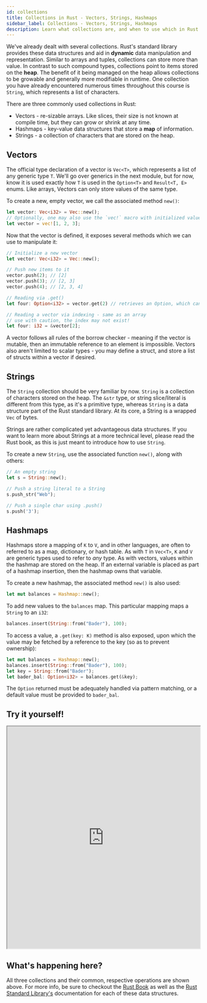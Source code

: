 ```yaml
---
id: collections
title: Collections in Rust - Vectors, Strings, Hashmaps
sidebar_label: Collections - Vectors, Strings, Hashmaps
description: Learn what collections are, and when to use which in Rust.
---
```


We've already dealt with several collections.  Rust's standard library provides these data structures and aid in **dynamic** data manipulation and representation.  Similar to arrays and tuples, collections can store more than value.  In contrast to such compound types, collections point to items stored on the **heap**.    The benefit of it being managed on the heap allows collections to be growable and generally more modifiable in runtime.  One collection you have already encountered numerous times throughout this course is `String`, which represents a list of characters.

There are three commonly used collections in Rust: 

- Vectors -  re-sizable arrays. Like slices, their size is not known at compile time, but they can grow or shrink at any time. 
- Hashmaps - key-value data structures that store a **map** of information.
- Strings - a collection of characters that are stored on the heap.

## Vectors

The official type declaration of a vector is `Vec<T>`, which represents a list of any generic type `T`.  We'll go over generics in the next module, but for now, know it is used exactly how `T` is used in the `Option<T>` and `Result<T, E>` enums.  Like arrays, Vectors can only store values of the same type.

To create a new, empty vector, we call the associated method `new()`:

```rust
let vector: Vec<i32> = Vec::new();
// Optionally, one may also use the `vec!` macro with initialized values.  Type is inferred.
let vector = vec![1, 2, 3];
```

Now that the vector is defined, it exposes several methods which we can use to manipulate it:

```rust
// Initialize a new vector
let vector: Vec<i32> = Vec::new();

// Push new items to it
vector.push(2); // [2]
vector.push(3); // [2, 3]
vector.push(4); // [2, 3, 4]

// Reading via .get()
let four: Option<i32> = vector.get(2) // retrieves an Option, which can be pattern matched

// Reading a vector via indexing - same as an array
// use with caution, the index may not exist!
let four: i32 = &vector[2];
```

A vector follows all rules of the borrow checker - meaning if the vector is mutable, then an immutable reference to an element is impossible.  Vectors also aren't limited to scalar types - you may define a struct, and store a list of structs within a vector if desired.

## Strings

The `String` collection should be very familiar by now.  `String` is a collection of characters stored on the heap.  The `&str` type, or string slice/literal is different from this type, as it's a primitive type, whereas `String` is a data structure part of the Rust standard library.  At its core, a String is a wrapped `Vec` of bytes.  

Strings are rather complicated yet advantageous data structures.  If you want to learn more about Strings at a more technical level, please read the Rust book, as this is just meant to introduce how to use `String`.

To create a new `String`, use the associated function `new()`, along with others:

```rust
// An empty string
let s = String::new();

// Push a string literal to a String
s.push_str("Web");

// Push a single char using .push()
s.push('3');
```

## Hashmaps

Hashmaps store a mapping of `K` to `V`, and in other languages, are often to referred to as a map, dictionary, or hash table.  As with `T` in `Vec<T>`, `K` and `V` are generic types used to refer to *any* type.  As with vectors, values within the hashmap are stored on the heap.  If an external variable is placed as part of a hashmap insertion, then the hashmap owns that variable.

To create a new hashmap, the associated method `new()` is also used: 

```rust
let mut balances = Hashmap::new();
```

To add new values to the `balances` map.  This particular mapping maps a `String` to an `i32`:

```rust
balances.insert(String::from("Bader"), 100);
```

To access a value, a `.get(key: K)` method is also exposed, upon which the value may be fetched by a reference to the key (so as to prevent ownership):
```rust
let mut balances = Hashmap::new();
balances.insert(String::from("Bader"), 100);
let key = String::from("Bader");
let bader_bal: Option<i32> = balances.get(&key);
```

The `Option` returned must be adequately handled via pattern matching, or a default value must be provided to `bader_bal`.  

## Try it yourself!

<iframe width="100%" height="580" src="https://play.rust-lang.org/?version=stable&mode=debug&edition=2021&code=use+std%3A%3Acollections%3A%3AHashMap%3B%0A%0A%0Afn+main%28%29+%7B%0A%2F%2F+VECTORS%21%0A++++%2F%2F+Declare+a+new.+empty+vector%0A++++let+mut+vector%3A+Vec%3Ci32%3E+%3D+Vec%3A%3Anew%28%29%3B%0A++%0A++++%2F%2F+Add+new+elements+to+the+vector%0A++++vector.push%282%29%3B+%2F%2F+%5B2%5D%0A++++vector.push%283%29%3B+%2F%2F+%5B2%2C+3%5D%0A++++vector.push%284%29%3B+%2F%2F+%5B2%2C+3%2C+4%5D%0A++++%0A++++%2F%2F+Reading+via+.get%28%29%0A++++let+four%3A+Option%3C%26i32%3E+%3D+vector.get%282%29%3B+%2F%2F+retrieves+an+Option%2C+which+can+be+pattern+matched%0A++++%0A++++%2F%2F+Reading+a+vector+via+indexing+-+same+as+an+array%0A++++%2F%2F+use+with+caution%2C+the+index+may+not+exist%21%0A++++let+four%3A+%26i32+%3D+%26vector%5B2%5D%3B%0A++++%0A%0A%2F%2F+STRINGS%21%0A++++%2F%2F+An+empty+string%0A++++let+mut+s+%3D+String%3A%3Anew%28%29%3B%0A++++%2F%2F+Push+a+string+literal+to+a+String%0A++++s.push_str%28%22Web%22%29%3B%0A++++%2F%2F+Push+a+single+char+using+.push%28%29%0A++++s.push%28%273%27%29%3B%0A%0A%2F%2F+HASHMAPS%21%0A++++%2F%2F+An+empty+hashmap%0A++++let+mut+balances+%3D+HashMap%3A%3Anew%28%29%3B%0A++++%2F%2F+Insert+a+key%2C+value+type+of+String+-%3E+i32+%28a+name+to+balance%29%0A++++balances.insert%28String%3A%3Afrom%28%22Bader%22%29%2C+100%29%3B%0A++++%2F%2F+Create+a+key%2C+aka+a+String%0A++++let+key+%3D+String%3A%3Afrom%28%22Bader%22%29%3B%0A++++let+bader_bal%3A+Option%3C%26i32%3E+%3D+balances.get%28%26key%29%3B%0A%0A%7D%0A"></iframe>

## What's happening here?

All three collections and their common, respective operations are shown above.  For more info, be sure to checkout the [Rust Book](https://doc.rust-lang.org/book/ch08-00-common-collections.html) as well as the [Rust Standard Library's](https://doc.rust-lang.org/std/index.html) documentation for each of these data structures.